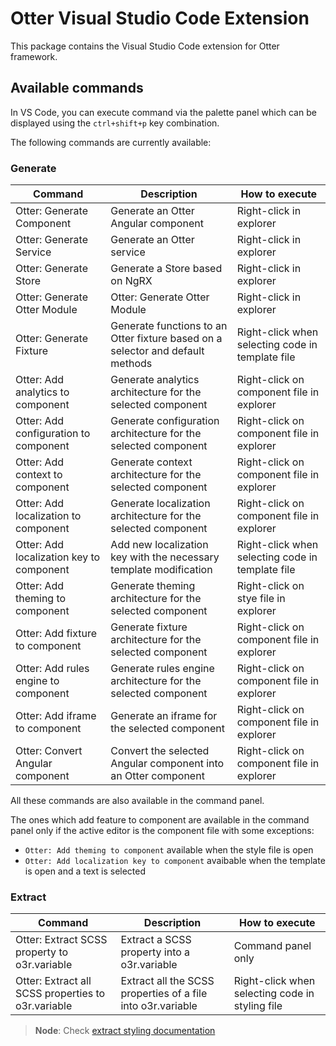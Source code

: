 # Otter Visual Studio Code Extension

This package contains the Visual Studio Code extension for Otter framework.

## Available commands

In VS Code, you can execute command via the palette panel which can be displayed using the `ctrl+shift+p` key combination.

The following commands are currently available:

### Generate

| Command                                   | Description                                                                    | How to execute                                   |
| ----------------------------------------- | ------------------------------------------------------------------------------ | ------------------------------------------------ |
| Otter: Generate Component                 | Generate an Otter Angular component                                            | Right-click in explorer                          |
| Otter: Generate Service                   | Generate an Otter service                                                      | Right-click in explorer                          |
| Otter: Generate Store                     | Generate a Store based on NgRX                                                 | Right-click in explorer                          |
| Otter: Generate Otter Module              | Otter: Generate Otter Module                                                   | Right-click in explorer                          |
| Otter: Generate Fixture                   | Generate functions to an Otter fixture based on a selector and default methods | Right-click when selecting code in template file |
| Otter: Add analytics to component         | Generate analytics architecture for the selected component                     | Right-click on component file in explorer        |
| Otter: Add configuration to component     | Generate configuration architecture for the selected component                 | Right-click on component file in explorer        |
| Otter: Add context to component           | Generate context architecture for the selected component                       | Right-click on component file in explorer        |
| Otter: Add localization to component      | Generate localization architecture for the selected component                  | Right-click on component file in explorer        |
| Otter: Add localization key to component  | Add new localization key with the necessary template modification              | Right-click when selecting code in template file |
| Otter: Add theming to component           | Generate theming architecture for the selected component                       | Right-click on stye file in explorer             |
| Otter: Add fixture to component           | Generate fixture architecture for the selected component                       | Right-click on component file in explorer        |
| Otter: Add rules engine to component      | Generate rules engine architecture for the selected component                  | Right-click on component file in explorer        |
| Otter: Add iframe to component            | Generate an iframe for the selected component                                  | Right-click on component file in explorer        |
| Otter: Convert Angular component          | Convert the selected Angular component into an Otter component                 | Right-click on component file in explorer        |

All these commands are also available in the command panel.

The ones which add feature to component are available in the command panel only if the active editor is the component file with some exceptions:
- `Otter: Add theming to component` available when the style file is open
- `Otter: Add localization key to component` avaibable when the template is open and a text is selected

### Extract

| Command                                            | Description                                                 | How to execute                                  |
| -------------------------------------------------- | ----------------------------------------------------------- | ----------------------------------------------- |
| Otter: Extract SCSS property to o3r.variable       | Extract a SCSS property into a o3r.variable                 | Command panel only                              |
| Otter: Extract all SCSS properties to o3r.variable | Extract all the SCSS properties of a file into o3r.variable | Right-click when selecting code in styling file |

> **Node**: Check [extract styling documentation](https://github.com/AmadeusITGroup/otter/tree/main/docs/vscode-extension/EXTRACT_STYLING.md)
